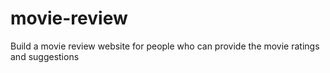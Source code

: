 # movie-review
Build a movie review website for people who can provide the movie ratings and suggestions 
